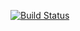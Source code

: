 [![Build Status](https://travis-ci.org/CUBRID/cubridci.svg?branch=master)](https://travis-ci.org/CUBRID/cubridci)
